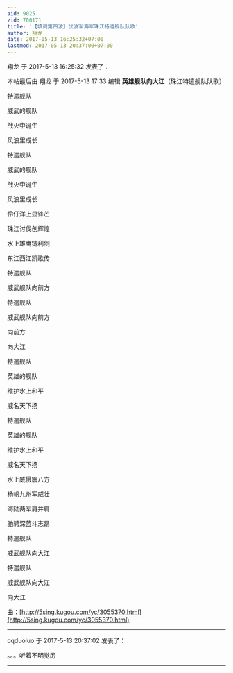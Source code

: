 ```yaml
---
aid: 9025
zid: 700171
title: '【填词第四波】伏波军海军珠江特遣舰队队歌'
author: 翔龙
date: 2017-05-13 16:25:32+07:00
lastmod: 2017-05-13 20:37:00+07:00
---
```


翔龙 于 2017-5-13 16:25:32 发表了：

本帖最后由 翔龙 于 2017-5-13 17:33 编辑 **英雄舰队向大江**（珠江特遣舰队队歌）

特遣舰队

威武的舰队

战火中诞生

风浪里成长

特遣舰队

威武的舰队

战火中诞生

风浪里成长

伶仃洋上显锋芒

珠江讨伐创辉煌

水上雄鹰铸利剑

东江西江凯歌传

特遣舰队

威武舰队向前方

特遣舰队

威武舰队向前方

向前方

向大江

特遣舰队

英雄的舰队

维护水上和平

威名天下扬

特遣舰队

英雄的舰队

维护水上和平

威名天下扬

水上威慑震八方

杨帆九州军威壮

海陆两军肩并肩

驰骋深蓝斗志昂

特遣舰队

威武舰队向大江

特遣舰队

威武舰队向大江

向大江

曲：[http://5sing.kugou.com/yc/3055370.html](http://5sing.kugou.com/yc/3055370.html)

---------

cqduoluo 于 2017-5-13 20:37:02 发表了：

。。。听着不明觉厉

---------

